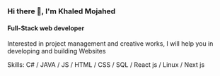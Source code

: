 ### Hi there 👋, I'm Khaled Mojahed
#### Full-Stack web developer
Interested in project management and creative works, I will help you in developing and building Websites 

Skills: C# / JAVA / JS / HTML / CSS / SQL / React js / Linux / Next js


